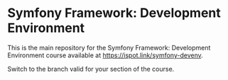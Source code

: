 # Symfony Framework: Development Environment

This is the main repository for the Symfony Framework: Development Environment course available at https://ispot.link/symfony-devenv.

Switch to the branch valid for your section of the course.
